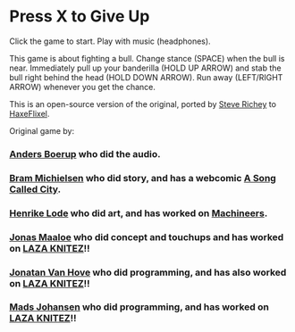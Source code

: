 # Press X to Give Up

Click the game to start. Play with music (headphones).

This game is about fighting a bull. Change stance (SPACE) when the bull is near. Immediately pull up your banderilla (HOLD UP ARROW) and stab the bull right behind the head (HOLD DOWN ARROW). Run away (LEFT/RIGHT ARROW) whenever you get the chance.

This is an open-source version of the original, ported by [Steve Richey](https://twitter.com/stvr_tweets) to [HaxeFlixel](http://www.haxeflixel.com).

Original game by:

### [Anders Boerup]() who did the audio.
### [Bram Michielsen](https://twitter.com/brammichielsen) who did story, and has a webcomic [A Song Called City](http://asongcalledcity.com/).
### [Henrike Lode](https://twitter.com/machineers) who did art, and has worked on [Machineers](http://machineers.tumblr.com/). 
### [Jonas Maaloe](https://twitter.com/jonasmaaloe) who did concept and touchups and has worked on [LAZA KNITEZ](http://lazaknitez.com/)!! 
### [Jonatan Van Hove](https://twitter.com/joonturbo) who did programming, and has also worked on [LAZA KNITEZ](http://lazaknitez.com/)!! 
### [Mads Johansen](https://twitter.com/pyjamads) who did programming, and has worked on [LAZA KNITEZ](http://lazaknitez.com/)!! 